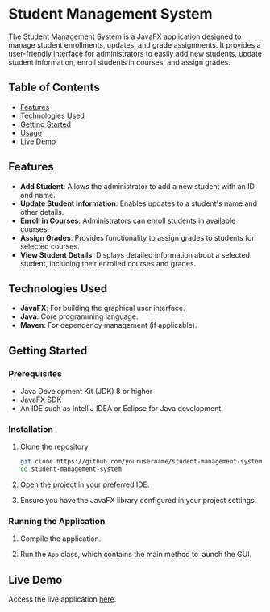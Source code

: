 # Student Management System

The Student Management System is a JavaFX application designed to manage student enrollments, updates, and grade assignments. It provides a user-friendly interface for administrators to easily add new students, update student information, enroll students in courses, and assign grades.

## Table of Contents

- [Features](#features)
- [Technologies Used](#technologies-used)
- [Getting Started](#getting-started)
- [Usage](#usage)
- [Live Demo](#live-demo)

## Features

- **Add Student**: Allows the administrator to add a new student with an ID and name.
- **Update Student Information**: Enables updates to a student's name and other details.
- **Enroll in Courses**: Administrators can enroll students in available courses.
- **Assign Grades**: Provides functionality to assign grades to students for selected courses.
- **View Student Details**: Displays detailed information about a selected student, including their enrolled courses and grades.

## Technologies Used

- **JavaFX**: For building the graphical user interface.
- **Java**: Core programming language.
- **Maven**: For dependency management (if applicable).

## Getting Started

### Prerequisites

- Java Development Kit (JDK) 8 or higher
- JavaFX SDK
- An IDE such as IntelliJ IDEA or Eclipse for Java development

### Installation

1. Clone the repository:

   ```bash
   git clone https://github.com/yourusername/student-management-system.git
   cd student-management-system
   ```

2. Open the project in your preferred IDE.

3. Ensure you have the JavaFX library configured in your project settings.

### Running the Application

1. Compile the application.

2. Run the `App` class, which contains the main method to launch the GUI.

## Live Demo

Access the live application [here](https://sprint1-2.vercel.app/).
